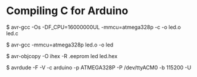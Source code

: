 # Compiling C for Arduino

$ avr-gcc -Os -DF_CPU=16000000UL -mmcu=atmega328p -c -o led.o led.c

$ avr-gcc -mmcu=atmega328p led.o -o led

$ avr-objcopy -O ihex -R .eeprom led led.hex

$ avrdude -F -V -c arduino -p ATMEGA328P -P /dev/ttyACM0 -b 115200 -U
